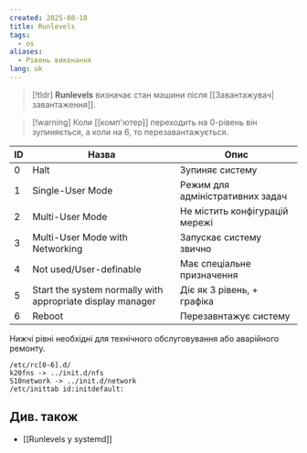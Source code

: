 ```yaml
---
created: 2025-08-18
title: Runlevels
tags:
  - os
aliases:
  - Рівень виконання
lang: uk
---
```

> [!tldr]
> **Runlevels** визначає стан машини після [[Завантажувач|завантаження]].

> [!warning] Коли [[комп'ютер]] переходить на $0$-рівень він зупиняється, а коли на $6$, то перезавантажується.

| ID  | Назва                                                      | Опис                             |
| --- | ---------------------------------------------------------- | -------------------------------- |
| 0   | Halt                                                       | Зупиняє систему                  |
| 1   | Single-User Mode                                           | Режим для адміністративних задач |
| 2   | Multi-User Mode                                            | Не містить конфігурацій мережі   |
| 3   | Multi-User Mode with Networking                            | Запускає систему звично          |
| 4   | Not used/User-definable                                    | Має спеціальне призначення       |
| 5   | Start the system normally with appropriate display manager | Діє як 3 рівень, + графіка       |
| 6   | Reboot                                                     | Перезавнтажує систему            |
Нижчі рівні необхідні для технічного обслуговування або аварійного ремонту.

```
/etc/rc[0-6].d/
k20fns -> ../init.d/nfs
S10network -> ../init.d/network
/etc/inittab id:initdefault:
```

## Див. також

- [[Runlevels у systemd]]